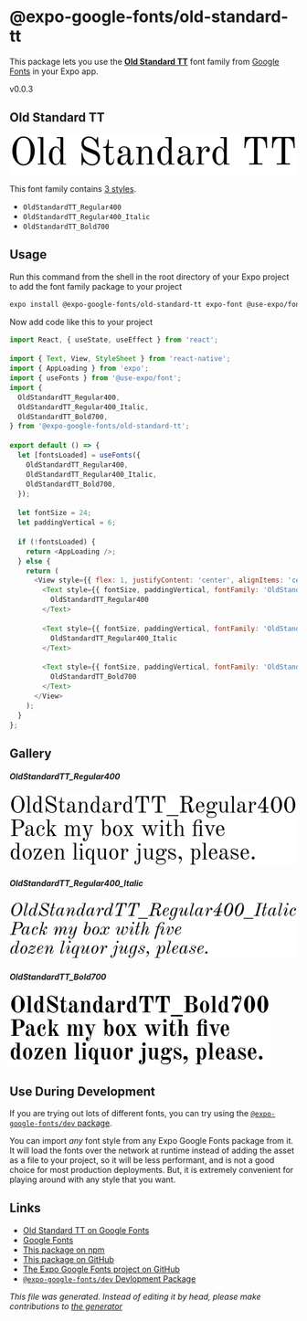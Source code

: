 # @expo-google-fonts/old-standard-tt

This package lets you use the [**Old Standard TT**](https://fonts.google.com/specimen/Old+Standard+TT) font family from [Google Fonts](https://fonts.google.com/) in your Expo app.

v0.0.3

## Old Standard TT

![Old Standard TT](./font-family.png)

This font family contains [3 styles](#gallery).

- `OldStandardTT_Regular400`
- `OldStandardTT_Regular400_Italic`
- `OldStandardTT_Bold700`

## Usage

Run this command from the shell in the root directory of your Expo project to add the font family package to your project
```sh
expo install @expo-google-fonts/old-standard-tt expo-font @use-expo/font
```

Now add code like this to your project
```js
import React, { useState, useEffect } from 'react';

import { Text, View, StyleSheet } from 'react-native';
import { AppLoading } from 'expo';
import { useFonts } from '@use-expo/font';
import {
  OldStandardTT_Regular400,
  OldStandardTT_Regular400_Italic,
  OldStandardTT_Bold700,
} from '@expo-google-fonts/old-standard-tt';

export default () => {
  let [fontsLoaded] = useFonts({
    OldStandardTT_Regular400,
    OldStandardTT_Regular400_Italic,
    OldStandardTT_Bold700,
  });

  let fontSize = 24;
  let paddingVertical = 6;

  if (!fontsLoaded) {
    return <AppLoading />;
  } else {
    return (
      <View style={{ flex: 1, justifyContent: 'center', alignItems: 'center' }}>
        <Text style={{ fontSize, paddingVertical, fontFamily: 'OldStandardTT_Regular400' }}>
          OldStandardTT_Regular400
        </Text>

        <Text style={{ fontSize, paddingVertical, fontFamily: 'OldStandardTT_Regular400_Italic' }}>
          OldStandardTT_Regular400_Italic
        </Text>

        <Text style={{ fontSize, paddingVertical, fontFamily: 'OldStandardTT_Bold700' }}>
          OldStandardTT_Bold700
        </Text>
      </View>
    );
  }
};

```

## Gallery

##### OldStandardTT_Regular400
![OldStandardTT_Regular400](./0fc6378f19416dfb6ed096305aeb6abee213fa26cbab142c18d51d02e9eeb452.ttf.png)

##### OldStandardTT_Regular400_Italic
![OldStandardTT_Regular400_Italic](./9510de290956127c311e2965471c31d5c34905c6172d5b9af444bf336c9d956d.ttf.png)

##### OldStandardTT_Bold700
![OldStandardTT_Bold700](./235d7e3e4dfc767cd24f3c17574e5fffc001f69a5af3942f47726c123762776a.ttf.png)


## Use During Development

If you are trying out lots of different fonts, you can try using the [`@expo-google-fonts/dev` package](https://www.npmjs.com/package/@expo-google-fonts/dev).

You can import *any* font style from any Expo Google Fonts package from it. It will load the fonts
over the network at runtime instead of adding the asset as a file to your project, so it will be 
less performant, and is not a good choice for most production deployments. But, it is extremely convenient
for playing around with any style that you want.

## Links

- [Old Standard TT on Google Fonts](https://fonts.google.com/specimen/Old+Standard+TT)
- [Google Fonts](https://fonts.google.com/)
- [This package on npm](https://www.npmjs.com/package/@expo-google-fonts/old-standard-tt)
- [This package on GitHub](https://github.com/expo/google-fonts/tree/master/font-packages/old-standard-tt)
- [The Expo Google Fonts project on GitHub](https://github.com/expo/google-fonts)
- [`@expo-google-fonts/dev` Devlopment Package](https://github.com/expo/google-fonts/tree/master/font-packages/dev)


*This file was generated. Instead of editing it by head, please make contributions to [the generator](https://github.com/expo/google-fonts/tree/master/packages/generator)*
